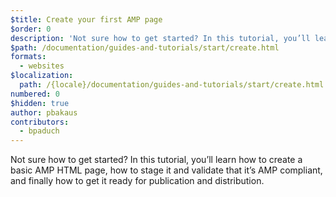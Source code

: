 ```yaml
---
$title: Create your first AMP page
$order: 0
description: 'Not sure how to get started? In this tutorial, you’ll learn how to create a basic AMP HTML page, how to stage it and validate that it’s AMP compliant, and finally ...'
$path: /documentation/guides-and-tutorials/start/create.html
formats:
  - websites
$localization:
  path: /{locale}/documentation/guides-and-tutorials/start/create.html
numbered: 0
$hidden: true
author: pbakaus
contributors:
  - bpaduch
---
```


Not sure how to get started? In this tutorial, you’ll learn how to create a basic AMP HTML page, how to stage it and validate that it’s AMP compliant, and finally how to get it ready for publication and distribution.

